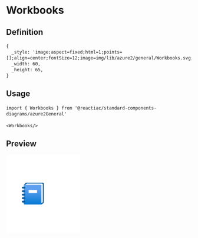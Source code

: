 # Workbooks

## Definition

```
{
  _style: 'image;aspect=fixed;html=1;points=[];align=center;fontSize=12;image=img/lib/azure2/general/Workbooks.svg;strokeColor=none;',
  _width: 60,
  _height: 65,
}
```

## Usage

```
import { Workbooks } from '@reactiac/standard-components-diagrams/azure2General'

<Workbooks/>
```

## Preview

<img src="./workbooks.png" width="200"/>
